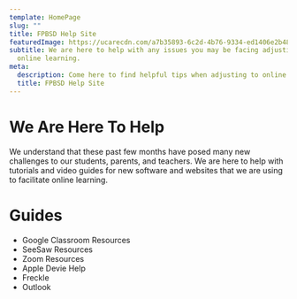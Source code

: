 ```yaml
---
template: HomePage
slug: ""
title: FPBSD Help Site
featuredImage: https://ucarecdn.com/a7b35893-6c2d-4b76-9334-ed1406e2b48a/
subtitle: We are here to help with any issues you may be facing adjusting to
  online learning.
meta:
  description: Come here to find helpful tips when adjusting to online learning.
  title: FPBSD Help Site
---
```

# We Are Here To Help

We understand that these past few months have posed many new challenges to our students, parents, and teachers. We are here to help with tutorials and video guides for new software and websites that we are using to facilitate online learning.

# Guides

* Google Classroom Resources
* SeeSaw Resources
* Zoom Resources
* Apple Devie Help
* Freckle
* Outlook